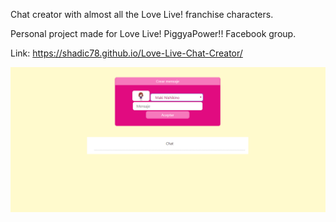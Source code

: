 Chat creator with almost all the Love Live! franchise characters.

Personal project made for Love Live! PiggyaPower!! Facebook group.

Link: https://shadic78.github.io/Love-Live-Chat-Creator/

![](img/Screenshot1.png)
